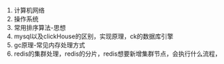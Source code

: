 1. 计算机网络
2. 操作系统
3. 常用排序算法-思想
4. mysql以及clickHouse的区别，实现原理，ck的数据库引擎
5. gc原理-常见内存处理方式
6. redis的集群处理，redis的分片，redis想要新增集群节点，会执行什么流程，